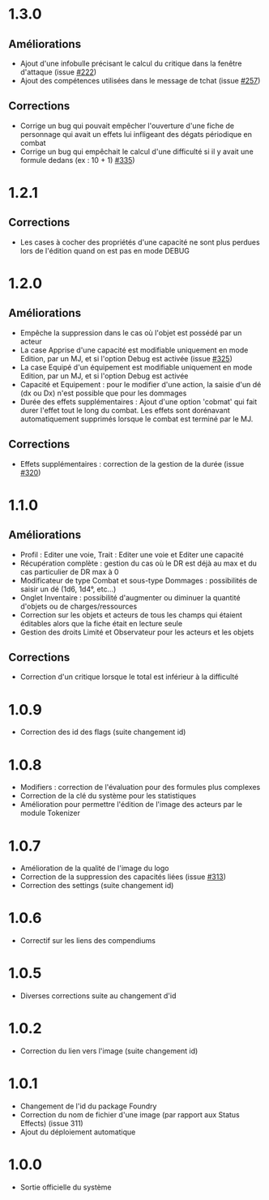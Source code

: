 # 1.3.0
## Améliorations
- Ajout d'une infobulle précisant le calcul du critique dans la fenêtre d'attaque (issue [#222](https://github.com/BlackBookEditions/foundry-co2/issues/222))
- Ajout des compétences utilisées dans le message de tchat (issue [#257](https://github.com/BlackBookEditions/foundry-co2/issues/257))

## Corrections
- Corrige un bug qui pouvait empêcher l'ouverture d'une fiche de personnage qui avait un effets lui infligeant des dégats périodique en combat
- Corrige un bug qui empêchait le calcul d'une difficulté si il y avait une formule dedans (ex : 10 + 1) [#335](https://github.com/BlackBookEditions/foundry-co2/issues/335))

# 1.2.1
## Corrections
- Les cases à cocher des propriétés d'une capacité ne sont plus perdues lors de l'édition quand on est pas en mode DEBUG

# 1.2.0
## Améliorations
- Empêche la suppression dans le cas où l'objet est possédé par un acteur
- La case Apprise d'une capacité est modifiable uniquement en mode Edition, par un MJ, et si l'option Debug est activée (issue [#325](https://github.com/BlackBookEditions/foundry-co2/issues/325))
- La case Equipé d'un équipement est modifiable uniquement en mode Edition, par un MJ, et si l'option Debug est activée
- Capacité et Equipement : pour le modifier d'une action, la saisie d'un dé (dx ou Dx) n'est possible que pour les dommages
- Durée des effets supplémentaires : Ajout d'une option 'cobmat' qui fait durer l'effet tout le long du combat. Les effets sont dorénavant automatiquement supprimés lorsque le combat est terminé par le MJ.
## Corrections
- Effets supplémentaires : correction de la gestion de la durée (issue [#320](https://github.com/BlackBookEditions/foundry-co2/issues/320))

# 1.1.0
## Améliorations
- Profil : Editer une voie, Trait : Editer une voie et Editer une capacité
- Récupération complète : gestion du cas où le DR est déjà au max et du cas particulier de DR max à 0
- Modificateur de type Combat et sous-type Dommages : possibilités de saisir un dé (1d6, 1d4°, etc...)
- Onglet Inventaire : possibilité d'augmenter ou diminuer la quantité d'objets ou de charges/ressources
- Correction sur les objets et acteurs de tous les champs qui étaient éditables alors que la fiche était en lecture seule
- Gestion des droits Limité et Observateur pour les acteurs et les objets

## Corrections
- Correction d'un critique lorsque le total est inférieur à la difficulté

# 1.0.9
- Correction des id des flags (suite changement id)

# 1.0.8
- Modifiers : correction de l'évaluation pour des formules plus complexes
- Correction de la clé du système pour les statistiques
- Amélioration pour permettre l'édition de l'image des acteurs par le module Tokenizer

# 1.0.7
- Amélioration de la qualité de l'image du logo
- Correction de la suppression des capacités liées (issue [#313](https://github.com/BlackBookEditions/foundry-co2/issues/313))
- Correction des settings (suite changement id)

# 1.0.6
- Correctif sur les liens des compendiums

# 1.0.5
- Diverses corrections suite au changement d'id

# 1.0.2
- Correction du lien vers l'image (suite changement id)

# 1.0.1
- Changement de l'id du package Foundry
- Correction du nom de fichier d'une image (par rapport aux Status Effects) (issue 311)
- Ajout du déploiement automatique

# 1.0.0
- Sortie officielle du système